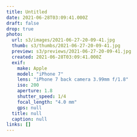 ```yaml
---
title: Untitled
date: 2021-06-28T03:09:41.000Z
draft: false
drop: true
photo:
  url: s3/images/2021-06-27-20-09-41.jpg
  thumb: s3/thumbs/2021-06-27-20-09-41.jpg
  preview: s3/previews/2021-06-27-20-09-41.jpg
  created: 2021-06-28T03:09:41.000Z
  exif:
    make: Apple
    model: "iPhone 7"
    lens: "iPhone 7 back camera 3.99mm f/1.8"
    iso: 200
    aperture: 1.8
    shutter_speed: 1/4
    focal_length: "4.0 mm"
    gps: null
  title: null
  caption: null
links: []
---
```

